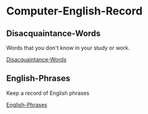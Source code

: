 # Computer-English-Record

## Disacquaintance-Words

Words that you don't know in your study or work.

[Disacquaintance-Words](Disacquaintance-Words.md)<br />

## English-Phrases

Keep a record of English phrases

[English-Phrases](English-Phrases.md)<br />